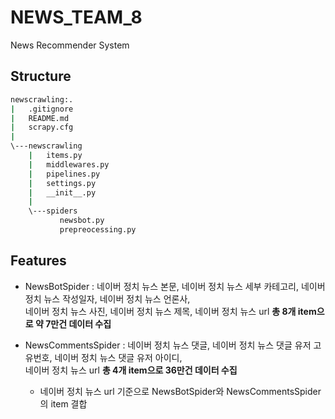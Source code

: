 # NEWS_TEAM_8
News Recommender System

## Structure

```bash
newscrawling:.
|   .gitignore
|   README.md
|   scrapy.cfg
|
\---newscrawling
    |   items.py
    |   middlewares.py
    |   pipelines.py
    |   settings.py
    |   __init__.py
    |
    \---spiders
           newsbot.py
           prepreocessing.py
``` 

## Features
 - NewsBotSpider : 네이버 정치 뉴스 본문, 네이버 정치 뉴스 세부 카테고리, 네이버 정치 뉴스 작성일자, 네이버 정치 뉴스 언론사,  
    네이버 정치 뉴스 사진, 네이버 정치 뉴스 제목, 네이버 정치 뉴스 url **총 8개 item으로 약 7만건 데이터 수집** 
    
 - NewsCommentsSpider : 네이버 정치 뉴스 댓글, 네이버 정치 뉴스 댓글 유저 고유번호, 네이버 정치 뉴스 댓글 유저 아이디,   
    네이버 정치 뉴스 url **총 4개 item으로  36만건 데이터 수집**
    * 네이버 정치 뉴스 url 기준으로 NewsBotSpider와 NewsCommentsSpider의 item 결합

